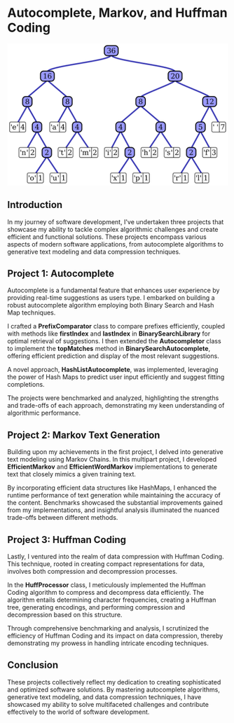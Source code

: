# Autocomplete, Markov, and Huffman Coding

![Project Screenshot](./Huffman_tree_2.svg)

## Introduction

In my journey of software development, I've undertaken three projects that showcase my ability to tackle complex algorithmic challenges and create efficient and functional solutions. These projects encompass various aspects of modern software applications, from autocomplete algorithms to generative text modeling and data compression techniques.

## Project 1: Autocomplete

Autocomplete is a fundamental feature that enhances user experience by providing real-time suggestions as users type. I embarked on building a robust autocomplete algorithm employing both Binary Search and Hash Map techniques.

I crafted a **PrefixComparator** class to compare prefixes efficiently, coupled with methods like **firstIndex** and **lastIndex** in **BinarySearchLibrary** for optimal retrieval of suggestions. I then extended the **Autocompletor** class to implement the **topMatches** method in **BinarySearchAutocomplete**, offering efficient prediction and display of the most relevant suggestions.

A novel approach, **HashListAutocomplete**, was implemented, leveraging the power of Hash Maps to predict user input efficiently and suggest fitting completions.

The projects were benchmarked and analyzed, highlighting the strengths and trade-offs of each approach, demonstrating my keen understanding of algorithmic performance.

## Project 2: Markov Text Generation

Building upon my achievements in the first project, I delved into generative text modeling using Markov Chains. In this multipart project, I developed **EfficientMarkov** and **EfficientWordMarkov** implementations to generate text that closely mimics a given training text.

By incorporating efficient data structures like HashMaps, I enhanced the runtime performance of text generation while maintaining the accuracy of the content. Benchmarks showcased the substantial improvements gained from my implementations, and insightful analysis illuminated the nuanced trade-offs between different methods.

## Project 3: Huffman Coding

Lastly, I ventured into the realm of data compression with Huffman Coding. This technique, rooted in creating compact representations for data, involves both compression and decompression processes.

In the **HuffProcessor** class, I meticulously implemented the Huffman Coding algorithm to compress and decompress data efficiently. The algorithm entails determining character frequencies, creating a Huffman tree, generating encodings, and performing compression and decompression based on this structure.

Through comprehensive benchmarking and analysis, I scrutinized the efficiency of Huffman Coding and its impact on data compression, thereby demonstrating my prowess in handling intricate encoding techniques.

## Conclusion

These projects collectively reflect my dedication to creating sophisticated and optimized software solutions. By mastering autocomplete algorithms, generative text modeling, and data compression techniques, I have showcased my ability to solve multifaceted challenges and contribute effectively to the world of software development.

